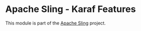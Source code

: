 # Apache Sling - Karaf Features

This module is part of the [Apache Sling](https://sling.apache.org) project.
